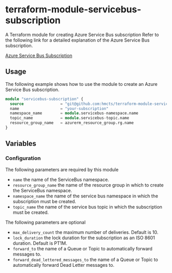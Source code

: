 # terraform-module-servicebus-subscription

A Terraform module for creating Azure Service Bus subscription
Refer to the following link for a detailed explanation of the Azure Service Bus subscription.

[Azure Service Bus Subscription](https://docs.microsoft.com/en-us/azure/service-bus-messaging/service-bus-queues-topics-subscriptions)

## Usage

The following example shows how to use the module to create an Azure Service Bus subscription. 

```terraform
module "servicebus-subscription" {
  source                = "git@github.com:hmcts/terraform-module-servicebus-subscription?ref=master"
  name                  = "your-subscription"
  namespace_name        = module.servicebus-namespace.name
  topic_name            = module.servicebus-topic.name
  resource_group_name   = azurerm_resource_group.rg.name
}
```

## Variables

### Configuration

The following parameters are required by this module

- `name` the name of the ServiceBus namespace.
- `resource_group_name` the name of the resource group in which to create the ServiceBus namespace.
- `namespace_name` the name of the service bus namespace in which the subscription must be created.
- `topic_name` the name of the service bus topic in which the subscription must be created.

The following parameters are optional

- `max_delivery_count` the maximum number of deliveries. Default is 10.
- `lock_duration` the lock duration for the subscription as an ISO 8601 duration. Default is PT1M.
- `forward_to` the name of a Queue or Topic to automatically forward messages to.
- `forward_dead_lettered_messages_to` the name of a Queue or Topic to automatically forward Dead Letter messages to.

